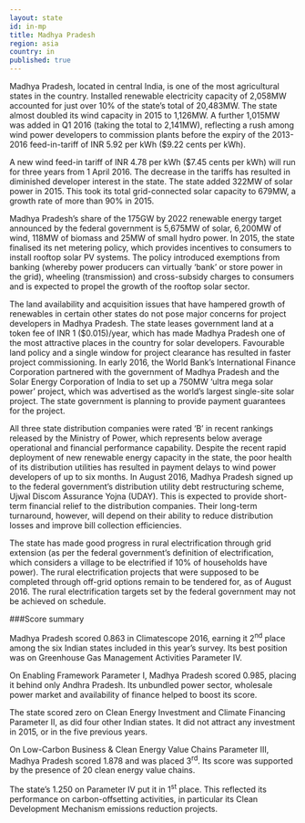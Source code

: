 ```yaml
---
layout: state
id: in-mp
title: Madhya Pradesh
region: asia
country: in
published: true
---
```

Madhya Pradesh, located in central India, is one of the most agricultural states in the country. Installed renewable electricity capacity of 2,058MW accounted for just over 10% of the state’s total of 20,483MW. 
The state almost doubled its wind capacity in 2015 to 1,126MW. A further 1,015MW was added in Q1 2016 (taking the total to 2,141MW), reflecting a rush among wind power developers to commission plants before the expiry of the 2013-2016 feed-in-tariff of INR 5.92 per kWh ($9.22 cents per kWh). 

A new wind feed-in tariff of INR 4.78 per kWh ($7.45 cents per kWh) will run for three years from 1 April 2016. The decrease in the tariffs has resulted in diminished developer interest in the state.
The state added 322MW of solar power in 2015. This took its total grid-connected solar capacity to 679MW, a growth rate of more than 90% in 2015. 

Madhya Pradesh’s share of the 175GW by 2022 renewable energy target announced by the federal government is 5,675MW of solar, 6,200MW of wind, 118MW of biomass and 25MW of small hydro power.
In 2015, the state finalised its net metering policy, which provides incentives to consumers to install rooftop solar PV systems. The policy introduced exemptions from banking (whereby power producers can virtually ‘bank’ or store power in the grid), wheeling (transmission) and cross-subsidy charges to consumers and is expected to propel the growth of the rooftop solar sector. 

The land availability and acquisition issues that have hampered growth of renewables in certain other states do not pose major concerns for project developers in Madhya Pradesh. The state leases government land at a token fee of INR 1 ($0.015)/year, which has made Madhya Pradesh one of the most attractive places in the country for solar developers. Favourable land policy and a single window for project clearance has resulted in faster project commissioning.
In early 2016, the World Bank’s International Finance Corporation partnered with the government of Madhya Pradesh and the Solar Energy Corporation of India to set up a 750MW ‘ultra mega solar power’ project, which was advertised as the world’s largest single-site solar project. The state government is planning to provide payment guarantees for the project.  

All three state distribution companies were rated ‘B’ in recent rankings released by the Ministry of Power, which represents below average operational and financial performance capability. Despite the recent rapid deployment of new renewable energy capacity in the state, the poor health of its distribution utilities has resulted in payment delays to wind power developers of up to six months.
In August 2016, Madhya Pradesh signed up to the federal government’s distribution utility debt restructuring scheme, Ujwal Discom Assurance Yojna (UDAY). This is expected to provide short-term financial relief to the distribution companies. Their long-term turnaround, however, will depend on their ability to reduce distribution losses and improve bill collection efficiencies.

The state has made good progress in rural electrification through grid extension (as per the federal government’s definition of electrification, which considers a village to be electrified if 10% of households have power). The rural electrification projects that were supposed to be completed through off-grid options remain to be tendered for, as of August 2016. The rural electrification targets set by the federal government may not be achieved on schedule.


###Score summary

Madhya Pradesh scored 0.863 in Climatescope 2016, earning it 2<sup>nd</sup> place among the six Indian states included in this year’s survey. Its best position was on Greenhouse Gas Management Activities Parameter IV.

On Enabling Framework Parameter I, Madhya Pradesh scored 0.985, placing it behind only Andhra Pradesh. Its unbundled power sector, wholesale power market and availability of finance helped to boost its score.

The state scored zero on Clean Energy Investment and Climate Financing Parameter II, as did four other Indian states. It did not attract any investment in 2015, or in the five previous years. 

On Low-Carbon Business & Clean Energy Value Chains Parameter III, Madhya Pradesh scored 1.878 and was placed 3<sup>rd</sup>. Its score was supported by the presence of 20 clean energy value chains.

The state’s 1.250 on Parameter IV put it in 1<sup>st</sup> place. This reflected its performance on carbon-offsetting activities, in particular its Clean Development Mechanism emissions reduction projects.
